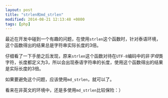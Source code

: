 ```yaml
---
layout: post
title: "strlen和md_strlen"
modified: 2014-08-21 12:13:48 +0800
tags: [php]
---
```

最近在开发中碰到一个有趣的问题，在使用`strlen`这个函数时，针对泰语环境，这个函数得出的结果总是字符串实际长度的3倍。

仔细看了一下手册之后发现，原来`strlen`这个函数对待在`UTF-8`编码中的非*字母*类字符，长度都定义为3，所以会出现泰语字符串的长度，使用这个函数得出的结果是实际长度的3倍。

如果要避免这个问题，应该使用`md_strlen`，就可以了。

看来在非英文的环境中，还是多使用`md_strlen`比较保险：）